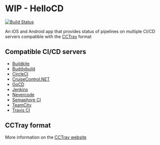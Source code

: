 # WIP - HelloCD

[![Build Status][azure-pipeline-badge]][azure-pipeline-url]

An iOS and Android app that provides status of pipelines on multiple CI/CD servers compatible with the [CCTray][cctray-specs] format

## Compatible CI/CD servers

* [Buildkite][buildkite-website]
* [Buddybuild][buddybuild-website]
* [CircleCI][circleci-website]
* [CruiseControl.NET][cruisecontrol-website]
* [GoCD][gocd-website]
* [Jenkins][jenkins-website]
* [Nevercode][nevercode-website]
* [Semaphore CI][semaphoreci-website]
* [TeamCity][teamcity-website]
* [Travis CI][travisci-website]

## CCTray format

More information on the [CCTray website][cctray-specs]

[azure-pipeline-badge]: https://dev.azure.com/timoa/HelloCD/_apis/build/status/DEV.build?branchName=master
[azure-pipeline-url]: https://dev.azure.com/timoa/HelloCD/_build/latest?definitionId=1&branchName=master
[cctray-specs]: https://cctray.org/
[buildkite-website]: https://buildkite.com/
[buddybuild-website]: https://www.buddybuild.com/
[circleci-website]: https://circleci.com/
[cruisecontrol-website]: https://ccnet.github.io/CruiseControl.NET/projects/ccnet/wiki.html
[gocd-website]: http://www.gocd.org/
[jenkins-website]: http://jenkins-ci.org/
[nevercode-website]: https://nevercode.io/
[semaphoreci-website]: https://semaphoreci.com/
[teamcity-website]: https://www.jetbrains.com/teamcity/
[travisci-website]: https://travis-ci.com/
